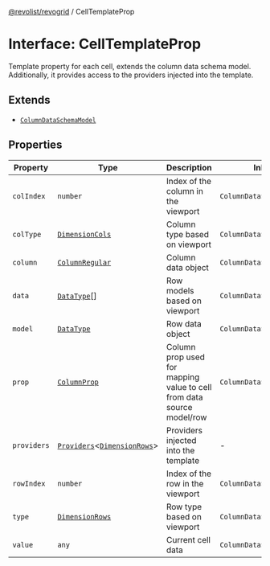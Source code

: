 [@revolist/revogrid](README.md) / CellTemplateProp

# Interface: CellTemplateProp

Template property for each cell, extends the column data schema model.
Additionally, it provides access to the providers injected into the template.

## Extends

- [`ColumnDataSchemaModel`](TypeAlias.ColumnDataSchemaModel.md)

## Properties

| Property | Type | Description | Inherited from | Defined in |
| ------ | ------ | ------ | ------ | ------ |
| `colIndex` | `number` | Index of the column in the viewport | `ColumnDataSchemaModel.colIndex` | [src/types/interfaces.ts:46](https://github.com/revolist/revogrid/blob/08de4537b2052abd86ff4eb5461780401e3c4fcb/src/types/interfaces.ts#L46) |
| `colType` | [`DimensionCols`](TypeAlias.DimensionCols.md) | Column type based on viewport | `ColumnDataSchemaModel.colType` | [src/types/interfaces.ts:50](https://github.com/revolist/revogrid/blob/08de4537b2052abd86ff4eb5461780401e3c4fcb/src/types/interfaces.ts#L50) |
| `column` | [`ColumnRegular`](Interface.ColumnRegular.md) | Column data object | `ColumnDataSchemaModel.column` | [src/types/interfaces.ts:38](https://github.com/revolist/revogrid/blob/08de4537b2052abd86ff4eb5461780401e3c4fcb/src/types/interfaces.ts#L38) |
| `data` | [`DataType`](TypeAlias.DataType.md)[] | Row models based on viewport | `ColumnDataSchemaModel.data` | [src/types/interfaces.ts:58](https://github.com/revolist/revogrid/blob/08de4537b2052abd86ff4eb5461780401e3c4fcb/src/types/interfaces.ts#L58) |
| `model` | [`DataType`](TypeAlias.DataType.md) | Row data object | `ColumnDataSchemaModel.model` | [src/types/interfaces.ts:34](https://github.com/revolist/revogrid/blob/08de4537b2052abd86ff4eb5461780401e3c4fcb/src/types/interfaces.ts#L34) |
| `prop` | [`ColumnProp`](TypeAlias.ColumnProp.md) | Column prop used for mapping value to cell from data source model/row | `ColumnDataSchemaModel.prop` | [src/types/interfaces.ts:30](https://github.com/revolist/revogrid/blob/08de4537b2052abd86ff4eb5461780401e3c4fcb/src/types/interfaces.ts#L30) |
| `providers` | [`Providers`](TypeAlias.Providers.md)\<[`DimensionRows`](TypeAlias.DimensionRows.md)\> | Providers injected into the template | - | [src/types/interfaces.ts:72](https://github.com/revolist/revogrid/blob/08de4537b2052abd86ff4eb5461780401e3c4fcb/src/types/interfaces.ts#L72) |
| `rowIndex` | `number` | Index of the row in the viewport | `ColumnDataSchemaModel.rowIndex` | [src/types/interfaces.ts:42](https://github.com/revolist/revogrid/blob/08de4537b2052abd86ff4eb5461780401e3c4fcb/src/types/interfaces.ts#L42) |
| `type` | [`DimensionRows`](TypeAlias.DimensionRows.md) | Row type based on viewport | `ColumnDataSchemaModel.type` | [src/types/interfaces.ts:54](https://github.com/revolist/revogrid/blob/08de4537b2052abd86ff4eb5461780401e3c4fcb/src/types/interfaces.ts#L54) |
| `value` | `any` | Current cell data | `ColumnDataSchemaModel.value` | [src/types/interfaces.ts:62](https://github.com/revolist/revogrid/blob/08de4537b2052abd86ff4eb5461780401e3c4fcb/src/types/interfaces.ts#L62) |
